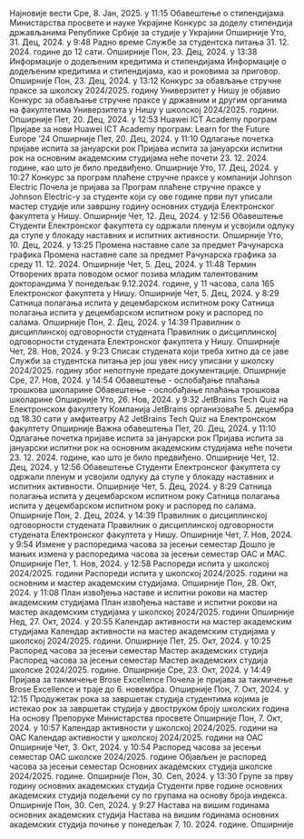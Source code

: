 Најновије вести
Сре, 8. Јан, 2025. у 11:15
Обавештење о стипендијама Министарства просвете и науке Украјине
Конкурс за доделу стипендија држављанима Републике Србије за студије у Украјини
Опширније
Уто, 31. Дец, 2024. у 9:48
Радно време Службе за студентска питања
31. 12. 2024. године до 12 сати.
Опширније
Пон, 23. Дец, 2024. у 13:38
Информације о додељеним кредитима и стипендијама
Информације о додељеним кредитима и стипендијама, као и роковима за приговор.
Опширније
Пон, 23. Дец, 2024. у 13:12
Конкурс за обављање стручне праксе за школску 2024/2025. годину
Универзитет у Нишу je објавио Конкурс за обављање стручне праксе у државним и другим органима на факултетима Универзитета у Нишу у школској 2024/2025. години.
Опширније
Пет, 20. Дец, 2024. у 12:53
Huawei ICT Academy програм
Пријаве за нови Huawei ICT Academy програм: Learn for the Future Europe ’24
Опширније
Пет, 20. Дец, 2024. у 11:10
Одлагање почетка пријаве испита за јануарски рок
Пријава испита за јануарски испитни рок на основним академским студијама неће почети 23. 12. 2024. године, као што је било предвиђено.
Опширније
Уто, 17. Дец, 2024. у 10:27
Конкурс за програм плаћене стручне праксе у компанији Johnson Electric
Почела је пријава за Програм плаћене стручне праксе у Johnson Electric-у за студенте који су ове године први пут уписали мастер студије или завршну годину основних студија Електронског факултета у Нишу.
Опширније
Чет, 12. Дец, 2024. у 12:56
Обавештење
Студенти Електронског факултета су одржали пленум и усвојили одлуку да ступе у блокаду наставних и испитних активности.
Опширније
Уто, 10. Дец, 2024. у 13:25
Промена наставне сале за предмет Рачунарска графика
Промена наставне сале за предмет Рачунарска графика за среду 11. 12. 2024.
Опширније
Чет, 5. Дец, 2024. у 11:48
Термин Отворених врата поводом осмог позива младим талентованим докторандима
У понедељак 9.12.2024. године, у 11 часова, сала 165 Електронског факултета у Нишу.
Опширније
Чет, 5. Дец, 2024. у 8:29
Сатница полагања испита у децембарском испитном року
Сатница полагања испита у децембарском испитном року и распоред по салама.
Опширније
Пон, 2. Дец, 2024. у 14:39
Правилник о дисциплинској одговорности студената
Правилник о дисциплинској одговорности студената Електронског факултета у Нишу.
Опширније
Чет, 28. Нов, 2024. у 9:23
Списак студената који треба хитно да се јаве Служби за студентска питања
јер још увек нису уписани у школску 2024/2025. годину због непотпуне предате документације.
Опширније
Сре, 27. Нов, 2024. у 14:54
Обавештење - ослобађање плаћања трошкова школарине
Обавештење - ослобађање плаћања трошкова школарине
Опширније
Уто, 26. Нов, 2024. у 9:32
JetBrains Tech Quiz на Електронском факултету
Компанија JetBrains организоваће 5. децембра од 18.30 сати у амфитеатру А2 JetBrains Tech Quiz на Електронском факултету
Опширније
Важна обавештења
Пет, 20. Дец, 2024. у 11:10
Одлагање почетка пријаве испита за јануарски рок
Пријава испита за јануарски испитни рок на основним академским студијама неће почети 23. 12. 2024. године, као што је било предвиђено.
Опширније
Чет, 12. Дец, 2024. у 12:56
Обавештење
Студенти Електронског факултета су одржали пленум и усвојили одлуку да ступе у блокаду наставних и испитних активности.
Опширније
Чет, 5. Дец, 2024. у 8:29
Сатница полагања испита у децембарском испитном року
Сатница полагања испита у децембарском испитном року и распоред по салама.
Опширније
Пон, 2. Дец, 2024. у 14:39
Правилник о дисциплинској одговорности студената
Правилник о дисциплинској одговорности студената Електронског факултета у Нишу.
Опширније
Чет, 7. Нов, 2024. у 9:54
Измене у распоредима часова за јесењи семестар
Дошло је мањих измена у распоредима часова за јесењи семестар ОАС и МАС.
Опширније
Пет, 1. Нов, 2024. у 12:58
Распореди испита у школској 2024/2025. години
Распореди испита у школској 2024/2025. години на основним и мастер академским студијама.
Опширније
Пон, 28. Окт, 2024. у 11:08
План извођења наставе и испитни рокови на мастер академским студијама
План извођења наставе и испитни рокови на мастер академским студијама у школској 2024/2025. години
Опширније
Нед, 27. Окт, 2024. у 20:55
Календар активности на мастер академским студијама
Календар активности на мастер академским студијама у школској 2024/2025. години.
Опширније
Пет, 25. Окт, 2024. у 10:25
Распоред часова за јесењи семестар Мастер академских студија
Распоред часова за јесењи семестар Мастер академских студија школске 2024/2025. године.
Опширније
Сре, 23. Окт, 2024. у 14:49
Пријава за такмичење Brose Excellence
Почела је пријава за такмичење Brose Excellence и траје до 6. новембра.
Опширније
Пон, 7. Окт, 2024. у 12:15
Продужетак рока за завршетак студија студентима којима је истекао рок за завршетак студија у двоструком броју школских година
На основу Препоруке Министарства просвете
Опширније
Пон, 7. Окт, 2024. у 10:57
Календар активности у школској 2024/2025. години на ОАС
Календар активности у школској 2024/2025. години на ОАС
Опширније
Чет, 3. Окт, 2024. у 10:54
Распоред часова за јесењи семестар ОАС школске 2024/2025. године
Објављен је распоред часова за јесењи семестар Основних академских студија школске 2024/2025. године.
Опширније
Пон, 30. Сеп, 2024. у 13:30
Групе за прву годину основних академских студија
Студенти прве године основних академских студија подељени су по групама на основу броја индекса.
Опширније
Пон, 30. Сеп, 2024. у 9:27
Настава на вишим годинама основних академских студија
Настава на вишим годинама основних академских студија почиње у понедељак 7. 10. 2024. године.
Опширније